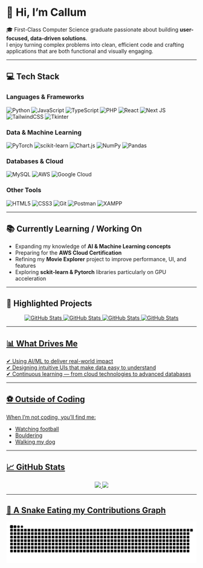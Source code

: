 # 👋 Hi, I’m Callum

🎓 First-Class Computer Science graduate passionate about building **user-focused, data-driven solutions**.  
I enjoy turning complex problems into clean, efficient code and crafting applications that are both functional and visually engaging.  

---

## 💻 Tech Stack  
### Languages & Frameworks  
![Python](https://img.shields.io/badge/python-3670A0?style=for-the-badge&logo=python&logoColor=ffdd54) ![JavaScript](https://img.shields.io/badge/javascript-%23323330.svg?style=for-the-badge&logo=javascript&logoColor=%23F7DF1E) ![TypeScript](https://img.shields.io/badge/typescript-%23007ACC.svg?style=for-the-badge&logo=typescript&logoColor=white) ![PHP](https://img.shields.io/badge/php-%23777BB4.svg?style=for-the-badge&logo=php&logoColor=white) ![React](https://img.shields.io/badge/react-%2320232a.svg?style=for-the-badge&logo=react&logoColor=%2361DAFB) ![Next JS](https://img.shields.io/badge/Next-black?style=for-the-badge&logo=next.js&logoColor=white) ![TailwindCSS](https://img.shields.io/badge/tailwindcss-%2338B2AC.svg?style=for-the-badge&logo=tailwind-css&logoColor=white) ![Tkinter](https://img.shields.io/badge/tkinter-%23323330.svg?style=for-the-badge&logo=python&logoColor=white)  

### Data & Machine Learning  
![PyTorch](https://img.shields.io/badge/PyTorch-%23EE4C2C.svg?style=for-the-badge&logo=PyTorch&logoColor=white) ![scikit-learn](https://img.shields.io/badge/scikit--learn-%23F7931E.svg?style=for-the-badge&logo=scikit-learn&logoColor=white) ![Chart.js](https://img.shields.io/badge/chart.js-F5788D.svg?style=for-the-badge&logo=chart.js&logoColor=white) ![NumPy](https://img.shields.io/badge/numpy-%23013243.svg?style=for-the-badge&logo=numpy&logoColor=white) ![Pandas](https://img.shields.io/badge/pandas-%23150458.svg?style=for-the-badge&logo=pandas&logoColor=white)  

### Databases & Cloud  
![MySQL](https://img.shields.io/badge/mysql-4479A1.svg?style=for-the-badge&logo=mysql&logoColor=white) ![AWS](https://img.shields.io/badge/AWS-%23FF9900.svg?style=for-the-badge&logo=amazon-aws&logoColor=white) ![Google Cloud](https://img.shields.io/badge/GoogleCloud-%234285F4.svg?style=for-the-badge&logo=google-cloud&logoColor=white)  

### Other Tools  
![HTML5](https://img.shields.io/badge/html5-%23E34F26.svg?style=for-the-badge&logo=html5&logoColor=white) ![CSS3](https://img.shields.io/badge/css3-%231572B6.svg?style=for-the-badge&logo=css3&logoColor=white) ![Git](https://img.shields.io/badge/git-%23F05033.svg?style=for-the-badge&logo=git&logoColor=white) ![Postman](https://img.shields.io/badge/postman-%23FF6C37.svg?style=for-the-badge&logo=postman&logoColor=white) ![XAMPP](https://img.shields.io/badge/xampp-FB7A24?style=for-the-badge&logo=xampp&logoColor=white)  

---

## 📚 Currently Learning / Working On
- Expanding my knowledge of **AI & Machine Learning concepts**  
- Preparing for the **AWS Cloud Certification**  
- Refining my **Movie Explorer** project to improve performance, UI, and features
- Exploring **sckit-learn & Pytorch** libraries particularly on GPU acceleration

---

## 🚀 Highlighted Projects  
<p align="center">
  <a href="https://github.com/CallumC28/Gym-Goer-Web-App">
      		<img src="https://github-readme-stats.vercel.app/api/pin/?username=CallumC28&repo=Gym-Goer-Web-App&theme=tokyonight" alt="GitHub Stats" />

<a href="https://github.com/CallumC28/Flask_Phishing_Email_Detector">
      		<img src="https://github-readme-stats.vercel.app/api/pin/?username=CallumC28&repo=Flask_Phishing_Email_Detector&theme=tokyonight" alt="GitHub Stats" />

<a href="https://github.com/CallumC28/face_recognition">
      		<img src="https://github-readme-stats.vercel.app/api/pin/?username=CallumC28&repo=face_recognition&theme=tokyonight" alt="GitHub Stats" />

 <a href="https://github.com/CallumC28/Online-Grocery-Web-App">
      		<img src="https://github-readme-stats.vercel.app/api/pin/?username=CallumC28&repo=Online-Grocery-Web-App&theme=tokyonight" alt="GitHub Stats" />
</p>
	
---

## 📊 What Drives Me  
✔ Using AI/ML to deliver real-world impact  
✔ Designing intuitive UIs that make data easy to understand  
✔ Continuous learning — from cloud technologies to advanced databases  

---

## ⚽ Outside of Coding  
When I’m not coding, you’ll find me:  
- Watching football  
- Bouldering  
- Walking my dog  

---

## 📈 GitHub Stats  
<p align = "center">

  <img src="https://streak-stats.demolab.com?user=CallumC28&theme=dark&hide_border=true" />

  <img src="https://github-readme-stats.vercel.app/api/top-langs/?username=CallumC28&theme=dark&hide_border=true&layout=compact" />
</p> 

---

## 🐍 A Snake Eating my Contributions Graph
<p align = "center">
	<img src = "https://github.com/CallumC28/CallumC28/blob/output/github-contribution-grid-snake.svg?" alt = "Snake Game"/>
</p>

